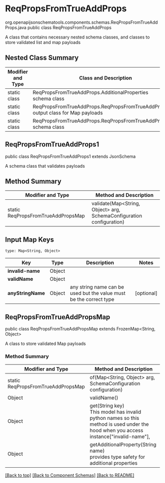 # ReqPropsFromTrueAddProps
org.openapijsonschematools.components.schemas.ReqPropsFromTrueAddProps.java
public class ReqPropsFromTrueAddProps

A class that contains necessary nested schema classes, and classes to store validated list and map payloads

## Nested Class Summary
| Modifier and Type | Class and Description |
| ----------------- | ---------------------- |
| static class | ReqPropsFromTrueAddProps.AdditionalProperties<br> schema class |
| static class | ReqPropsFromTrueAddProps.ReqPropsFromTrueAddPropsMap<br> output class for Map payloads |
| static class | ReqPropsFromTrueAddProps.ReqPropsFromTrueAddProps1<br> schema class |

## ReqPropsFromTrueAddProps1
public class ReqPropsFromTrueAddProps1
extends JsonSchema

A schema class that validates payloads


## Method Summary
| Modifier and Type | Method and Description |
| ----------------- | ---------------------- |
| static ReqPropsFromTrueAddPropsMap | validate(Map<String, Object> arg, SchemaConfiguration configuration) |

## Input Map Keys
```
type: Map<String, Object>
```
Key | Type |  Description | Notes
------------ | ------------- | ------------- | -------------
**invalid-name** | Object |  |
**validName** | Object |  |
**anyStringName** | Object | any string name can be used but the value must be the correct type | [optional]

## ReqPropsFromTrueAddPropsMap
public class ReqPropsFromTrueAddPropsMap
extends FrozenMap<String, Object>

A class to store validated Map payloads

### Method Summary
| Modifier and Type | Method and Description |
| ----------------- | ---------------------- |
| static ReqPropsFromTrueAddPropsMap | of(Map<String, Object> arg, SchemaConfiguration configuration) |
| Object | validName()<br> |
| Object | get(String key)<br>This model has invalid python names so this method is used under the hood when you access instance["invalid-name"],  |
| Object | getAdditionalProperty(String name)<br>provides type safety for additional properties |

[[Back to top]](#top) [[Back to Component Schemas]](../../../README.md#Component-Schemas) [[Back to README]](../../../README.md)
